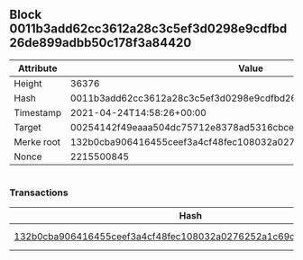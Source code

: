 ## Block 0011b3add62cc3612a28c3c5ef3d0298e9cdfbd26de899adbb50c178f3a84420

Attribute | Value
--- | ---
Height | 36376
Hash | 0011b3add62cc3612a28c3c5ef3d0298e9cdfbd26de899adbb50c178f3a84420
Timestamp | 2021-04-24T14:58:26+00:00
Target | 00254142f49eaaa504dc75712e8378ad5316cbcead634704b3734b6271167cc4
Merke root | 132b0cba906416455ceef3a4cf48fec108032a0276252a1c69dee92da29bb9be
Nonce | 2215500845

```

```

### Transactions

Hash | Amount
--- | ---
[132b0cba906416455ceef3a4cf48fec108032a0276252a1c69dee92da29bb9be](132b0cba906416455ceef3a4cf48fec108032a0276252a1c69dee92da29bb9be.md) | 10.00000000 SKEPTI 
